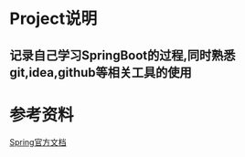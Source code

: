# Project说明
记录自己学习SpringBoot的过程,同时熟悉git,idea,github等相关工具的使用
---

# 参考资料
[Spring官方文档](https://spring.io/guides)